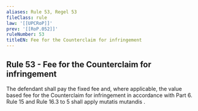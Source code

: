 ```yaml
---
aliases: Rule 53, Regel 53
fileClass: rule
law: '[[UPCRoP]]'
prev: '[[RoP.052]]'
ruleNumber: 53
titleEN: Fee for the Counterclaim for infringement
---
```


## Rule 53 - Fee for the Counterclaim for infringement

The defendant shall pay the fixed fee and, where applicable,  the value based fee for the Counterclaim for infringement in accordance with Part 6. Rule 15 and Rule 16.3 to 5 shall apply mutatis mutandis .